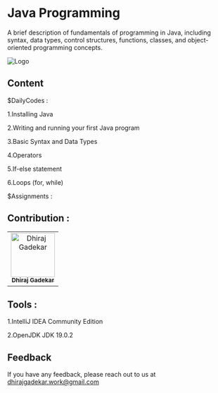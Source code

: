 #
# Java Programming

A brief description of fundamentals of programming in Java, including syntax, data types, control structures, functions, classes, and object-oriented programming concepts.


![Logo](https://thumbs.dreamstime.com/b/java-technology-website-design-language-application-banner-colorful-plexus-software-vector-illustration-online-166485226.jpg)



## Content
$DailyCodes :

1.Installing Java

2.Writing and running your first Java program

3.Basic Syntax and Data Types

4.Operators

5.If-else statement

6.Loops (for, while)

$Assignments : 

## Contribution :  

<table>
  <tr>
    <td align="center"><a href="https://github.com/DhirajGadekar"><img src="https://avatars.githubusercontent.com/u/111908836?v=4" width="100px;" alt="Dhiraj Gadekar"/><br/><sub><b>Dhiraj Gadekar</b></sub></a><br/>
</tr>
</table>



## Tools :

1.IntelliJ IDEA Community Edition

2.OpenJDK JDK 19.0.2 

## Feedback

If you have any feedback, please reach out to us at dhirajgadekar.work@gmail.com
